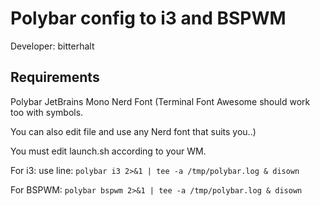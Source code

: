 # Polybar config to i3 and BSPWM
Developer: bitterhalt



## Requirements
Polybar
JetBrains Mono Nerd Font (Terminal Font Awesome should work too with symbols.

You can also edit file and use any Nerd font that suits you..)

You must edit launch.sh according to your WM.

For i3: use line:
`polybar i3 2>&1 | tee -a /tmp/polybar.log & disown`

For BSPWM:
`polybar bspwm 2>&1 | tee -a /tmp/polybar.log & disown`

